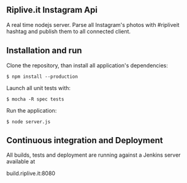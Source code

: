 ## Riplive.it Instagram Api

A real time nodejs server.
Parse all Instagram's photos with #ripliveit hashtag and publish them to all connected client. 

## Installation and run
Clone the repository, than install all application's dependencies:

    $ npm install --production

Launch all unit tests with:

	$ mocha -R spec tests

Run the application:

	$ node server.js

##  Continuous integration and Deployment

All builds, tests and deployment are running against a Jenkins server available at

build.riplive.it:8080
